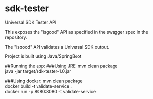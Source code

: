 # sdk-tester
Universal SDK Tester API

This exposes the "isgood" API as specified in the swagger spec in the repository.

The "isgood" API validates a Universal SDK output.

Project is built using Java/SpringBoot

##Running the app:
###Using JRE:
mvn clean package</br>
java -jar target/sdk-tester-1.0.jar

###Using docker:
mvn clean package</br>
docker build -t validate-service .</br>
docker run -p 8080:8080 -t validate-service



